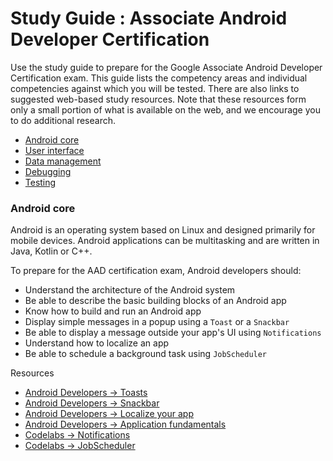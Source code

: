 # Study Guide : Associate Android Developer Certification
Use the study guide to prepare for the Google Associate Android Developer Certification exam. This guide lists the competency areas and individual competencies against which you will be tested. There are also links to suggested web-based study resources. Note that these resources form only a small portion of what is available on the web, and we encourage you to do additional research.

- [Android core](#android-core)
- [User interface]()
- [Data management]()
- [Debugging]()
- [Testing]()


### Android core
Android is an operating system based on Linux and designed primarily for mobile devices. Android applications can be multitasking and are written in Java, Kotlin or C++.

To prepare for the AAD certification exam, Android developers should:

- Understand the architecture of the Android system
- Be able to describe the basic building blocks of an Android app
- Know how to build and run an Android app
- Display simple messages in a popup using a `Toast` or a `Snackbar`
- Be able to display a message outside your app's UI using `Notifications`
- Understand how to localize an app
- Be able to schedule a background task using `JobScheduler`

Resources
- [Android Developers -> Toasts](https://developer.android.com/guide/topics/ui/notifiers/toasts)
- [Android Developers -> Snackbar](https://developer.android.com/reference/android/support/design/widget/Snackbar)
- [Android Developers -> Localize your app](https://developer.android.com/guide/topics/resources/localization)
- [Android Developers -> Application fundamentals](https://developer.android.com/guide/components/fundamentals)
- [Codelabs -> Notifications](https://codelabs.developers.google.com/codelabs/android-training-notifications/index.html?index=..%2F..android-training#0)
- [Codelabs -> JobScheduler](https://codelabs.developers.google.com/codelabs/android-training-job-scheduler/index.html?index=..%2F..android-training#0)
